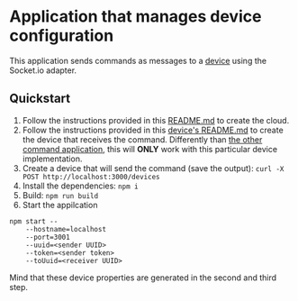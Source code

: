 # Application that manages device configuration

This application sends commands as messages to a [device](../../common) using the Socket.io adapter.

## Quickstart

1. Follow the instructions provided in this [README.md](../README.md) to create the cloud.
1. Follow the instructions provided in this [device's README.md](../device-socket.io-message) to create the device that receives the command. Differently than [the other command application](../command-socket.io), this will **ONLY** work with this particular device implementation.
1. Create a device that will send the command (save the output): `curl -X POST http://localhost:3000/devices`
1. Install the dependencies: `npm i`
1. Build: `npm run build`
1. Start the appilcation

```
npm start --
    --hostname=localhost
    --port=3001
    --uuid=<sender UUID>
    --token=<sender token>
    --toUuid=<receiver UUID>
```

Mind that these device properties are generated in the second and third step.
